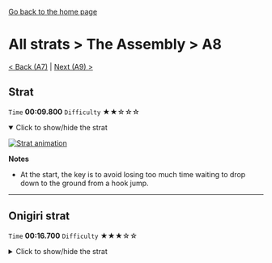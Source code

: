 [Go back to the home page](https://github.com/Doublevil/scbspeedrun)

# All strats > The Assembly > A8

[< Back (A7)](https://github.com/Doublevil/scbspeedrun/blob/main/levels/all_lvl/A/A7.md) | [Next (A9) >](https://github.com/Doublevil/scbspeedrun/blob/main/levels/all_lvl/A/A9.md)

## Strat

`Time` **00:09.800** `Difficulty` ★★☆☆☆
<details open>
  <summary>Click to show/hide the strat</summary>

  [![Strat animation](https://github.com/Doublevil/scbspeedrun/blob/main/media/levels/A/A8_Strat.webp)](https://github.com/Doublevil/scbspeedrun/blob/main/media/levels/A/A8_Strat.mp4?raw=true)

  **Notes**
  - At the start, the key is to avoid losing too much time waiting to drop down to the ground from a hook jump.
</details>

---
## Onigiri strat

`Time` **00:16.700** `Difficulty` ★★★☆☆
<details>
  <summary>Click to show/hide the strat</summary>

  [![Strat animation](https://github.com/Doublevil/scbspeedrun/blob/main/media/levels/A/A8_Onigiri.webp)](https://github.com/Doublevil/scbspeedrun/blob/main/media/levels/A/A8_Onigiri.mp4?raw=true)

  **Notes**
  - This is a tough one to execute optimally, but it shouldn't be too hard if you take it a bit safer.
</details>
